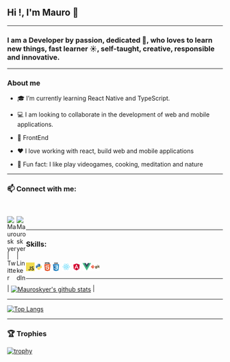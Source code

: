 ## Hi !, I'm Mauro  👋

---

### I am a Developer by passion, dedicated 💪, who loves to learn new things, fast learner ☀️, self-taught, creative, responsible and innovative.

---

###  About me

- 🎓 I’m currently learning React Native and TypeScript.

- 💻 I am looking to collaborate in the development of web and mobile applications. 

- 💼 FrontEnd

- ❤️ I  love working with react, build web and mobile applications

- 🎪 Fun fact: I like play videogames, cooking, meditation and nature

---

### 📫 Connect with me:

<br>

[<img align="left" alt="Mauroskyer | Twitter" width="22px" src="https://github.com/TheDudeThatCode/TheDudeThatCode/blob/master/Assets/Twitter.svg" />][twitter] 
[<img align="left" alt="Mauroskyer | LinkedIn" width="22px" src="https://github.com/TheDudeThatCode/TheDudeThatCode/blob/master/Assets/Linkedin.svg" />][linkedin]

<br>

---

### Skills:

<br>
<code><img height="20" alt="javascript" src="https://raw.githubusercontent.com/github/explore/80688e429a7d4ef2fca1e82350fe8e3517d3494d/topics/javascript/javascript.png"></code><code><img height="20" alt="python" src="https://raw.githubusercontent.com/github/explore/80688e429a7d4ef2fca1e82350fe8e3517d3494d/topics/python/python.png"></code><code><img height="20" alt="html" src="https://raw.githubusercontent.com/github/explore/80688e429a7d4ef2fca1e82350fe8e3517d3494d/topics/html/html.png"></code><code><img height="20" alt="css" src="https://raw.githubusercontent.com/github/explore/5c058a388828bb5fde0bcafd4bc867b5bb3f26f3/topics/css/css.png"></code>
<code><img height="20" alt="react" src="https://raw.githubusercontent.com/github/explore/80688e429a7d4ef2fca1e82350fe8e3517d3494d/topics/react/react.png"></code> <code><img height="20" alt="angular" src="https://raw.githubusercontent.com/github/explore/80688e429a7d4ef2fca1e82350fe8e3517d3494d/topics/angular/angular.png"></code> <code><img height="20" alt="vue" src="https://raw.githubusercontent.com/github/explore/80688e429a7d4ef2fca1e82350fe8e3517d3494d/topics/vue/vue.png"></code><code><img height="20" alt="git" src="https://raw.githubusercontent.com/github/explore/80688e429a7d4ef2fca1e82350fe8e3517d3494d/topics/git/git.png"></code>
<br>

---

| <a href="https://github.com/anuraghazra/github-readme-stats"><img align="center" src="https://github-readme-stats.vercel.app/api?username=Mauroskyer&show_icons=true&include_all_commits=true&theme=buefy&hide_border=true" alt="Mauroskyer's github stats" /></a> | <a href="https://github.com/anuraghazra/github-readme-stats"></a>

---

[![Top Langs](https://github-readme-stats.vercel.app/api/top-langs/?username=Mauroskyer&langs_count=5&layout=compact&theme=react)](https://github.com/anuraghazra/github-readme-stats)

---

### 🏆 Trophies
[![trophy](https://github-profile-Mauroskyer.vercel.app/?username=Mauroskyer&theme=dracula)](https://github.com/ryo-ma/github-profile-Mauroskyer)

[twitter]: https://twitter.com/mauarte1997
[linkedin]: https://www.linkedin.com/in/mauro-arteaga-754543241/

<!--
**Mauroskyer/Mauroskyer** is a ✨ _special_ ✨ repository because its `README.md` (this file) appears on your GitHub profile.

Here are some ideas to get you started:

- 🔭 I’m currently working on web development projects....
- 🌱 I’m currently learning ...
- 👯 I’m looking to collaborate on ...
- 🤔 I’m looking for help with ...
- 💬 Ask me about ...
- 📫 How to reach me: ...
- 😄 Pronouns: ...
- ⚡ Fun fact: ...
-->
